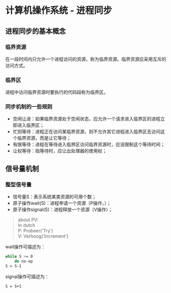 # 计算机操作系统 - 进程同步

## 进程同步的基本概念

### 临界资源

在一段时间内只允许一个进程访问的资源，称为临界资源。临界资源应采用互斥的访问方式。

### 临界区

进程中访问临界资源时要执行的代码段称为临界区。

### 同步机制的一些规则

- 空闲让进：如果临界资源处于空闲状态，应允许一个请求进入临界区的进程立即进入临界区；
- 忙则等待：进程正在访问某临界资源，则不允许其它进程进入临界区去访问这个临界资源，而是让它等待；
- 有限等待：进程在等待进入临界区访问临界资源时，应该限制这个等待时间；
- 让权等待：指等待时，应让出处理器的使用权；

## 信号量机制

### 整型信号量

- 信号量S：表示系统某类资源的可用个数；
- 原子操作wait(S)：进程申请一个资源（P操作，）；
- 原子操作signal(S)：进程释放一个资源（V操作）；

> about PV:  
In dutch  
P: Probeer('Try')  
V: Verhoog('Increment')  

wait操作可描述为：

```bash
while S <= 0
    do no-op
S = S-1
```

signal操作可描述为：

```bash
S = S+1
```

